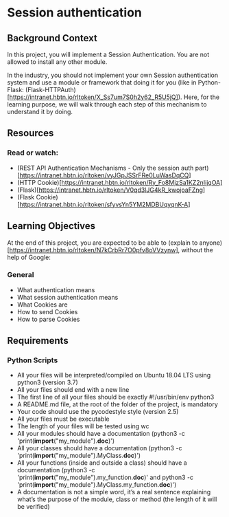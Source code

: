 # Session authentication

## Background Context

In this project, you will implement a Session Authentication. You are not allowed to install any other module.

In the industry, you should not implement your own Session authentication system and use a module or framework that doing it for you (like in Python-Flask: (Flask-HTTPAuth)[https://intranet.hbtn.io/rltoken/X_Ss7um7S0h2y62_R5U5jQ]). Here, for the learning purpose, we will walk through each step of this mechanism to understand it by doing.

## Resources

### Read or watch:

- (REST API Authentication Mechanisms - Only the session auth part)[https://intranet.hbtn.io/rltoken/vyJGpJSSrFRe0LuWasDqCQ]
- (HTTP Cookie)[https://intranet.hbtn.io/rltoken/Ry_Fo8MjzSa1KZ2nIijqOA]
- (Flask)[https://intranet.hbtn.io/rltoken/V0qd3lJG4kR_kwojoaFZng]
- (Flask Cookie)[https://intranet.hbtn.io/rltoken/sfyvsYn5YM2MDBUqyqnK-A]

## Learning Objectives

At the end of this project, you are expected to be able to (explain to anyone)[https://intranet.hbtn.io/rltoken/N7kCrbRr7O0pfv8oVVzynw], without the help of Google:

### General
- What authentication means
- What session authentication means
- What Cookies are
- How to send Cookies
- How to parse Cookies

## Requirements
### Python Scripts
- All your files will be interpreted/compiled on Ubuntu 18.04 LTS using python3 (version 3.7)
- All your files should end with a new line
- The first line of all your files should be exactly #!/usr/bin/env python3
- A README.md file, at the root of the folder of the project, is mandatory
- Your code should use the pycodestyle style (version 2.5)
- All your files must be executable
- The length of your files will be tested using wc
- All your modules should have a documentation (python3 -c 'print(__import__("my_module").__doc__)')
- All your classes should have a documentation (python3 -c 'print(__import__("my_module").MyClass.__doc__)')
- All your functions (inside and outside a class) should have a documentation (python3 -c 'print(__import__("my_module").my_function.__doc__)' and python3 -c 'print(__import__("my_module").MyClass.my_function.__doc__)')
- A documentation is not a simple word, it’s a real sentence explaining what’s the purpose of the module, class or method (the length of it will be verified)
